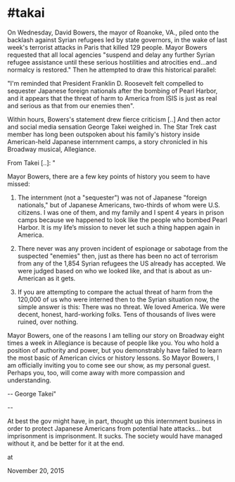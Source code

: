 # #takai
On Wednesday, David Bowers, the mayor of Roanoke, VA., piled onto the backlash against Syrian refugees led by state governors, in the wake of last week's terrorist attacks in Paris that killed 129 people. Mayor Bowers requested that all local agencies "suspend and delay any further Syrian refugee assistance until these serious hostilities and atrocities end...and normalcy is restored." Then he attempted to draw this historical parallel:

"I'm reminded that President Franklin D. Roosevelt felt compelled to sequester Japanese foreign nationals after the bombing of Pearl Harbor, and it appears that the threat of harm to America from ISIS is just as real and serious as that from our enemies then".

Within hours, Bowers's statement drew fierce criticism [..] And then actor and social media sensation George Takei weighed in. The Star Trek cast member has long been outspoken about his family's history inside American-held Japanese internment camps, a story chronicled in his Broadway musical, Allegiance.

From Takei [..]: "

Mayor Bowers, there are a few key points of history you seem to have missed:

1) The internment (not a "sequester") was not of Japanese "foreign nationals," but of Japanese Americans, two-thirds of whom were U.S.   citizens. I was one of them, and my family and I spent 4 years in prison camps because we happened to look like the people who bombed Pearl Harbor. It is my life’s mission to never let such a thing happen again in America.

2) There never was any proven incident of espionage or sabotage from the suspected "enemies" then, just as there has been no act of terrorism from any of the 1,854 Syrian refugees the US already has accepted. We were judged based on who we looked like, and that is about as un-American as it gets.

3) If you are attempting to compare the actual threat of harm from the 120,000 of us who were interned then to the Syrian situation now, the simple answer is this: There was no threat. We loved America. We were decent, honest, hard-working folks. Tens of thousands of lives were ruined, over nothing.

Mayor Bowers, one of the reasons I am telling our story on Broadway eight times a week in Allegiance is because of people like you. You who hold a position of authority and power, but you demonstrably have failed to learn the most basic of American civics or history lessons. So Mayor Bowers, I am officially inviting you to come see our show, as my personal guest. Perhaps you, too, will come away with more compassion and understanding.

-- George Takei"

--

At best the gov might have, in part, thought up this internment business in order to protect Japanese Americans from potential hate attacks... but imprisonment is imprisonment. It sucks. The society would have managed without it, and be better for it at the end.







at

November 20, 2015















